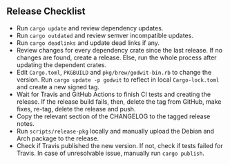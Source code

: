 ## Release Checklist

-   Run `cargo update` and review dependency updates.
-   Run `cargo outdated` and review semver incompatible updates.
-   Run `cargo deadlinks` and update dead links if any.
-   Review changes for every dependency crate since the last release.
    If no changes are found, create a release. Else, run the whole process after updating the dependent crates.
-   Edit `Cargo.toml`, `PKGBUILD` and `pkg/brew/godwit-bin.rb` to change the version. Run `cargo update -p godwit` to reflect in local `Cargo-lock.toml` and create a new signed tag.
-   Wait for Travis and GitHub Actions to finish CI tests and  creating the release. If the release build fails, then, delete the tag from GitHub, make fixes, re-tag, delete the release and push.
-   Copy the relevant section of the CHANGELOG to the tagged release notes.
-   Run `scripts/release-pkg` locally and manually upload the Debian and Arch package to the release.
-   Check if Travis published the new version. If not, check if tests failed for Travis. In case of unresolvable issue, manually run `cargo publish`.
